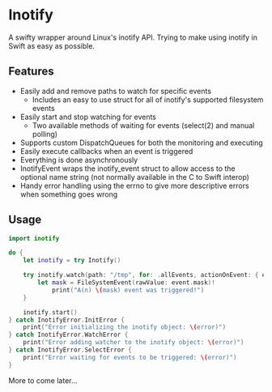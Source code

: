 # Inotify
A swifty wrapper around Linux's inotify API. Trying to make using inotify in Swift as easy as possible.

## Features
- Easily add and remove paths to watch for specific events
    - Includes an easy to use struct for all of inotify's supported filesystem events
- Easily start and stop watching for events
    - Two available methods of waiting for events (select(2) and manual polling)
- Supports custom DispatchQueues for both the monitoring and executing
- Easily execute callbacks when an event is triggered
- Everything is done asynchronously
- InotifyEvent wraps the inotify_event struct to allow access to the optional name string (not normally available in the C to Swift interop)
- Handy error handling using the errno to give more descriptive errors when something goes wrong

## Usage
```swift
import inotify

do {
    let inotify = try Inotify()

    try inotify.watch(path: "/tmp", for: .allEvents, actionOnEvent: { event in
        let mask = FileSystemEvent(rawValue: event.mask)!
            print("A(n) \(mask) event was triggered!")
    }

    inotify.start()
} catch InotifyError.InitError {
    print("Error initializing the inotify object: \(error)")
} catch InotifyError.WatchError {
    print("Error adding watcher to the inotify object: \(error)")
} catch InotifyError.SelectError {
    print("Error waiting for events to be triggered: \(error)")
}
```

More to come later...
